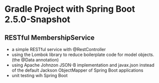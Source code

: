 # Gradle Project with Spring Boot 2.5.0-Snapshot

## RESTful MembershipService 
- a simple RESTful service with @RestController 
- using the Lombok library to reduce boilerplate code for model objects.  (the @Data annotation)
- using Apache Johnzon JSON-B implementation and javax.json instead of the default Jackson ObjectMapper of Spring Boot applications
- unit testing wih Spring Boot






